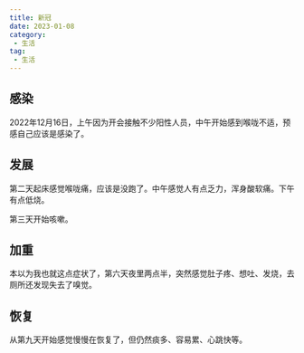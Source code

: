 ```yaml
---
title: 新冠
date: 2023-01-08
category:
 - 生活
tag:
 - 生活
---
```


## 感染
2022年12月16日，上午因为开会接触不少阳性人员，中午开始感到喉咙不适，预感自己应该是感染了。

## 发展
第二天起床感觉喉咙痛，应该是没跑了。中午感觉人有点乏力，浑身酸软痛。下午有点低烧。

第三天开始咳嗽。

## 加重
本以为我也就这点症状了，第六天夜里两点半，突然感觉肚子疼、想吐、发烧，去厕所还发现失去了嗅觉。

## 恢复
从第九天开始感觉慢慢在恢复了，但仍然痰多、容易累、心跳快等。